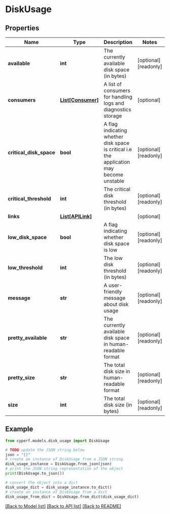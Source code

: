 # DiskUsage


## Properties

Name | Type | Description | Notes
------------ | ------------- | ------------- | -------------
**available** | **int** | The currently available disk space (in bytes) | [optional] [readonly] 
**consumers** | [**List[Consumer]**](Consumer.md) | A list of consumers for handling logs and diagnostics storage | [optional] 
**critical_disk_space** | **bool** | A flag indicating whether disk space is critical i.e the application may become unstable | [optional] [readonly] 
**critical_threshold** | **int** | The critical disk threshold (in bytes) | [optional] [readonly] 
**links** | [**List[APILink]**](APILink.md) |  | [optional] 
**low_disk_space** | **bool** | A flag indicating whether disk space is low | [optional] [readonly] 
**low_threshold** | **int** | The low disk threshold (in bytes) | [optional] [readonly] 
**message** | **str** | A user-friendly message about disk usage | [optional] [readonly] 
**pretty_available** | **str** | The currently available disk space in human-readable format | [optional] [readonly] 
**pretty_size** | **str** | The total disk size in human-readable format | [optional] [readonly] 
**size** | **int** | The total disk size (in bytes) | [optional] [readonly] 

## Example

```python
from cyperf.models.disk_usage import DiskUsage

# TODO update the JSON string below
json = "{}"
# create an instance of DiskUsage from a JSON string
disk_usage_instance = DiskUsage.from_json(json)
# print the JSON string representation of the object
print(DiskUsage.to_json())

# convert the object into a dict
disk_usage_dict = disk_usage_instance.to_dict()
# create an instance of DiskUsage from a dict
disk_usage_from_dict = DiskUsage.from_dict(disk_usage_dict)
```
[[Back to Model list]](../README.md#documentation-for-models) [[Back to API list]](../README.md#documentation-for-api-endpoints) [[Back to README]](../README.md)


